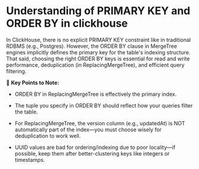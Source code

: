 #  Understanding of PRIMARY KEY and ORDER BY in clickhouse

In ClickHouse, there is no explicit PRIMARY KEY constraint like in traditional RDBMS (e.g., Postgres). However, the ORDER BY clause in MergeTree engines implicitly defines the primary key for the table's indexing structure. That said, choosing the right ORDER BY keys is essential for read and write performance, deduplication (in ReplacingMergeTree), and efficient query filtering.


🚨 **Key Points to Note:**

- ORDER BY in ReplacingMergeTree is effectively the primary index.

- The tuple you specify in ORDER BY should reflect how your queries filter the table.

- For ReplacingMergeTree, the version column (e.g., updatedAt) is NOT automatically part of the index—you must choose wisely for deduplication to work well.

- UUID values are bad for ordering/indexing due to poor locality—if possible, keep them after better-clustering keys like integers or timestamps.
